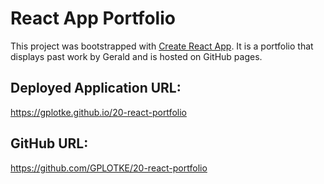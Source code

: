 # React App Portfolio

This project was bootstrapped with [Create React App](https://github.com/facebook/create-react-app). It is a portfolio that displays past work by Gerald and is hosted on GitHub pages. 

## Deployed Application URL:

https://gplotke.github.io/20-react-portfolio

## GitHub URL:

https://github.com/GPLOTKE/20-react-portfolio

